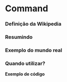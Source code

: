 # Command

### Definição da Wikipedia

### Resumindo

### Exemplo do mundo real

### Quando utilizar?

**Exemplo de código**